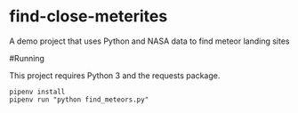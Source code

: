 # find-close-meterites
A demo project that uses Python and NASA data to find meteor landing sites


#Running

This project requires Python 3 and the requests package.

```
pipenv install
pipenv run "python find_meteors.py"
```
